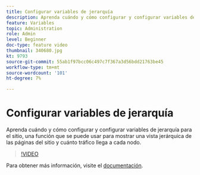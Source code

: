 ```yaml
---
title: Configurar variables de jerarquía
description: Aprenda cuándo y cómo configurar y configurar variables de jerarquía para el sitio, una función que se puede usar para mostrar una vista jerárquica de las páginas del sitio y cuánto tráfico llega a cada nodo.
feature: Variables
topic: Administration
role: Admin
level: Beginner
doc-type: feature video
thumbnail: 340680.jpg
kt: 9793
source-git-commit: 55ab1f97bcc06c497c7f367a3d56bdd21763be45
workflow-type: tm+mt
source-wordcount: '101'
ht-degree: 7%

---
```



# Configurar variables de jerarquía

Aprenda cuándo y cómo configurar y configurar variables de jerarquía para el sitio, una función que se puede usar para mostrar una vista jerárquica de las páginas del sitio y cuánto tráfico llega a cada nodo.

>[!VIDEO](https://video.tv.adobe.com/v/340680/?quality=12&learn=on)

Para obtener más información, visite el [documentación](https://experienceleague.adobe.com/docs/analytics/implementation/vars/page-vars/hier.html?lang=es).
